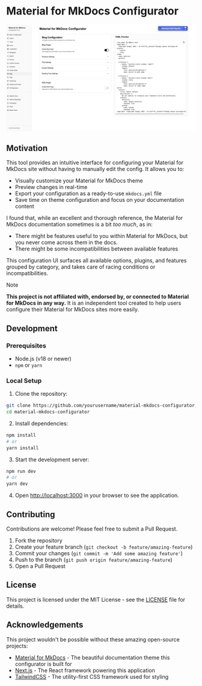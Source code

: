 # Material for MkDocs Configurator

![Screenshot of Material for MkDocs Configurator](website.png)

## Motivation

This tool provides an intuitive interface for configuring your Material for MkDocs site without having to manually edit the config. It allows you to:

- Visually customize your Material for MkDocs theme
- Preview changes in real-time
- Export your configuration as a ready-to-use `mkdocs.yml` file
- Save time on theme configuration and focus on your documentation content

I found that, while an excellent and thorough reference, the Material for MkDocs documentation sometimes is a bit
_too much_, as in:

- There might be features useful to you within Material for MkDocs, but you never come across them in the docs.
- There might be some incompatibilities between available features

This configuration UI surfaces all available options, plugins, and features grouped by category, and takes care
of racing conditions or incompatibilities.

> [!NOTE] 
> **This project is not affiliated with, endorsed by, or connected to Material for MkDocs in any way.** It is an independent tool created to help users configure their Material for MkDocs sites more easily.

## Development

### Prerequisites

- Node.js (v18 or newer)
- `npm` or `yarn`

### Local Setup

1. Clone the repository:

```bash
git clone https://github.com/yourusername/material-mkdocs-configurator.git
cd material-mkdocs-configurator
```

2. Install dependencies:

```bash
npm install
# or
yarn install
```

3. Start the development server:

```bash
npm run dev
# or
yarn dev
```

4. Open [http://localhost:3000](http://localhost:3000) in your browser to see the application.

## Contributing

Contributions are welcome! Please feel free to submit a Pull Request.

1. Fork the repository
2. Create your feature branch (`git checkout -b feature/amazing-feature`)
3. Commit your changes (`git commit -m 'Add some amazing feature'`)
4. Push to the branch (`git push origin feature/amazing-feature`)
5. Open a Pull Request

## License

This project is licensed under the MIT License - see the [LICENSE](LICENSE) file for details.

## Acknowledgements

This project wouldn't be possible without these amazing open-source projects:

- [Material for MkDocs](https://squidfunk.github.io/mkdocs-material/) - The beautiful documentation theme this configurator is built for
- [Next.js](https://nextjs.org/) - The React framework powering this application
- [TailwindCSS](https://tailwindcss.com/) - The utility-first CSS framework used for styling
